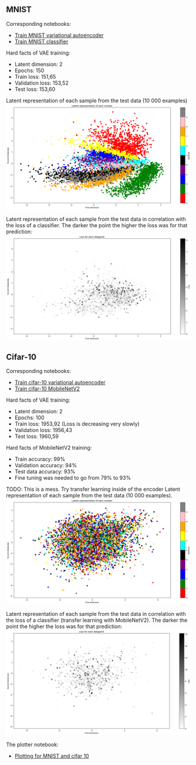 ## MNIST
Corresponding notebooks: 
* [Train MNIST variational autoencoder](https://colab.research.google.com/drive/1SHP5yunom4LZDHRbAPpbGzZPtvpFPLJc)
* [Train MNIST classifier](https://colab.research.google.com/drive/1ExE-VrCrn1OxJR3Sbpil6B0q_UGwLGgS)

Hard facts of VAE training:
* Latent dimension: 2  
* Epochs: 150  
* Train loss: 151,65  
* Validation loss: 153,52  
* Test loss: 153,60

Latent representation of each sample from the test data (10 000 examples)
![alt text](https://raw.githubusercontent.com/LorenzHW/Master-Thesis/master/Code/progress/pics/latent_rep.png "Logo Title Text 1")


Latent representation of each sample from the test data in correlation with the loss of a classifier.
The darker the point the higher the loss was for that prediction:
![alt text](https://raw.githubusercontent.com/LorenzHW/Master-Thesis/master/Code/progress/pics/latent_rep_loss.png "Logo Title Text 1")

## Cifar-10
Corresponding notebooks:
* [Train cifar-10 variational autoencoder](https://colab.research.google.com/drive/1U1Fo3YtnAqUiZ3zmaFaELFkOGyKFcoGS)
* [Train cifar-10 MobileNetV2](https://colab.research.google.com/drive/1vXIlagm1hakFnPJ5Fs17WVakJow2ZiL4#scrollTo=L4TFpNygapo0)    

Hard facts of VAE training:
* Latent dimension: 2  
* Epochs: 100  
* Train loss: 1953,92 (Loss is decreasing very slowly)
* Validation loss: 1956,43  
* Test loss: 1960,59

Hard facts of MobileNetV2 training:
* Train accuracy: 99%
* Validation accuracy: 94%  
* Test data accuracy: 93%
* Fine tuning was needed to go from 79% to 93%

TODO: This is a mess. Try transfer learning inside of the encoder
Latent representation of each sample from the test data (10 000 examples). 
![alt text](https://raw.githubusercontent.com/LorenzHW/Master-Thesis/master/Code/progress/pics/latent_rep_cifar.png "Logo Title Text 1")

Latent representation of each sample from the test data in correlation with the loss of a classifier (transfer learning with MobileNetV2).
The darker the point the higher the loss was for that prediction:
![alt text](https://raw.githubusercontent.com/LorenzHW/Master-Thesis/master/Code/progress/pics/latent_rep_loss_cifar.png "Logo Title Text 1")

The plotter notebook:
* [Plotting for MNIST and cifar 10](https://colab.research.google.com/drive/1Gofh_CrEp9cYRSxQwpsBEzor8AFmnFtO)